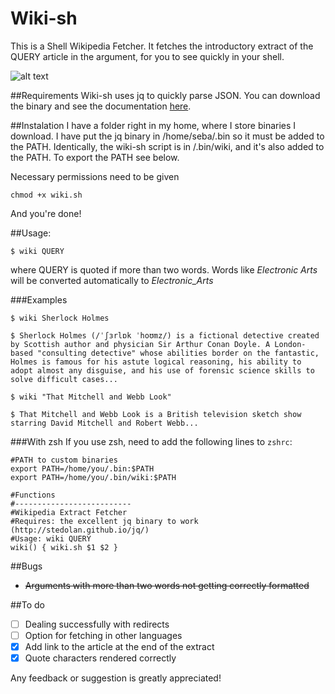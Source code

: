 Wiki-sh
=======
This is a Shell Wikipedia Fetcher. It fetches the introductory extract of the QUERY article in the argument, for you to see quickly in your shell.
 
![alt text](http://i.imgur.com/4kxvm9C.png "It looks like this!")

##Requirements
Wiki-sh uses jq to quickly parse JSON. You can download the binary and see the documentation [here](http://stedolan.github.io/jq/).

##Instalation
I have a folder right in my home, where I store binaries I download. I have put the jq binary in /home/seba/.bin so it must be added to the PATH. Identically, the wiki-sh script is in /.bin/wiki, and it's also added to the PATH.
To export the PATH see below.

Necessary permissions need to be given
```shell
chmod +x wiki.sh
```
And you're done!

##Usage:

```shell
$ wiki QUERY
```
where QUERY is quoted if more than two words.
Words like *Electronic Arts* will be converted automatically to *Electronic_Arts*

###Examples
```shell
$ wiki Sherlock Holmes

$ Sherlock Holmes (/ˈʃɜrlɒk ˈhoʊmz/) is a fictional detective created by Scottish author and physician Sir Arthur Conan Doyle. A London-based "consulting detective" whose abilities border on the fantastic, Holmes is famous for his astute logical reasoning, his ability to adopt almost any disguise, and his use of forensic science skills to solve difficult cases...
```
```shell
$ wiki "That Mitchell and Webb Look"

$ That Mitchell and Webb Look is a British television sketch show starring David Mitchell and Robert Webb...
```

###With zsh
If you use zsh, need to add the following lines to ```zshrc```:

```shell
#PATH to custom binaries 
export PATH=/home/you/.bin:$PATH
export PATH=/home/you/.bin/wiki:$PATH

#Functions
#--------------------------
#Wikipedia Extract Fetcher
#Requires: the excellent jq binary to work (http://stedolan.github.io/jq/)
#Usage: wiki QUERY
wiki() { wiki.sh $1 $2 }
```
##Bugs
* ~~Arguments with more than two words not getting correctly formatted~~

##To do

- [ ] Dealing successfully with redirects
- [ ] Option for fetching in other languages
- [x] Add link to the article at the end of the extract
- [x] Quote characters rendered correctly

Any feedback or suggestion is greatly appreciated!
